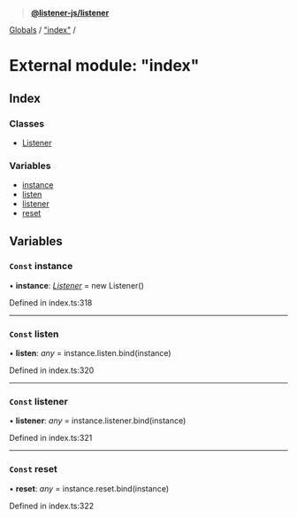 > **[@listener-js/listener](../README.md)**

[Globals](../globals.md) / ["index"](_index_.md) /

# External module: "index"

## Index

### Classes

* [Listener](../classes/_index_.listener.md)

### Variables

* [instance](_index_.md#const-instance)
* [listen](_index_.md#const-listen)
* [listener](_index_.md#const-listener)
* [reset](_index_.md#const-reset)

## Variables

### `Const` instance

• **instance**: *[Listener](../classes/_index_.listener.md)* =  new Listener()

Defined in index.ts:318

___

### `Const` listen

• **listen**: *any* =  instance.listen.bind(instance)

Defined in index.ts:320

___

### `Const` listener

• **listener**: *any* =  instance.listener.bind(instance)

Defined in index.ts:321

___

### `Const` reset

• **reset**: *any* =  instance.reset.bind(instance)

Defined in index.ts:322